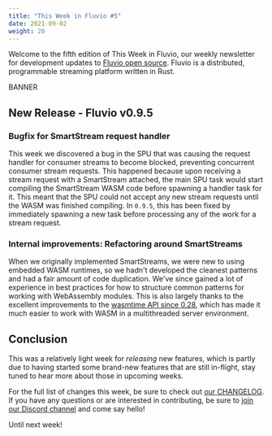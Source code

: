 ```yaml
---
title: "This Week in Fluvio #5"
date: 2021-09-02
weight: 20
---
```


Welcome to the fifth edition of This Week in Fluvio, our weekly newsletter
for development updates to [Fluvio open source]. Fluvio is a distributed,
programmable streaming platform written in Rust.

BANNER

## New Release - Fluvio v0.9.5

### Bugfix for SmartStream request handler

This week we discovered a bug in the SPU that was causing the request handler
for consumer streams to become blocked, preventing concurrent consumer stream
requests. This happened because upon receiving a stream request with a SmartStream
attached, the main SPU task would start compiling the SmartStream WASM code before
spawning a handler task for it. This meant that the SPU could not accept any
new stream requests until the WASM was finished compiling. In `0.9.5`, this has
been fixed by immediately spawning a new task before processing any of the work
for a stream request.

### Internal improvements: Refactoring around SmartStreams

When we originally implemented SmartStreams, we were new to using embedded WASM
runtimes, so we hadn't developed the cleanest patterns and had a fair amount of
code duplication. We've since gained a lot of experience in best practices for
how to structure common patterns for working with WebAssembly modules. This is
also largely thanks to the excellent improvements to the [wasmtime API since 0.28],
which has made it much easier to work with WASM in a multithreaded server
environment.

## Conclusion

This was a relatively light week for _releasing_ new features, which is partly
due to having started some brand-new features that are still in-flight, stay tuned
to hear more about those in upcoming weeks.

For the full list of changes this week, be sure to check out [our CHANGELOG]. If you have any
questions or are interested in contributing, be sure to [join our Discord channel] and
come say hello!

Until next week!

[Fluvio open source]: https://github.com/infinyon/fluvio
[wasmtime API since 0.28]: https://github.com/alexcrichton/rfcs-2/blob/new-api/accepted/new-api.md
[our CHANGELOG]: https://github.com/infinyon/fluvio/blob/master/CHANGELOG.md
[join our Discord channel]: https://discordapp.com/invite/bBG2dTz
